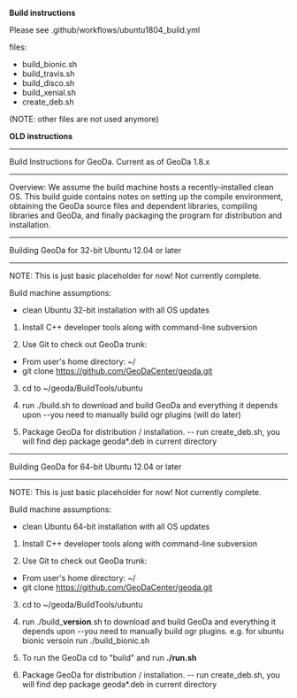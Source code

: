 **Build instructions**

Please see .github/workflows/ubuntu1804_build.yml

files:

- build_bionic.sh
- build_travis.sh
- build_disco.sh
- build_xenial.sh
- create_deb.sh

(NOTE: other files are not used anymore)


**OLD instructions**

*****************************************************************
Build Instructions for GeoDa.  Current as of GeoDa 1.8.x 
*****************************************************************

Overview: We assume the build machine hosts a recently-installed
clean OS.  This build guide contains notes on setting up the compile
environment, obtaining the GeoDa source files and dependent libraries,
compiling libraries and GeoDa, and finally packaging the program
for distribution and installation.

*******************************************************
Building GeoDa for 32-bit Ubuntu 12.04 or later 
*******************************************************

NOTE: This is just basic placeholder for now!  Not currently complete.

Build machine assumptions:
- clean Ubuntu 32-bit installation with all OS updates

1. Install C++ developer tools along with command-line subversion

2. Use Git to check out GeoDa trunk:
 - From user's home directory: ~/
 - git clone https://github.com/GeoDaCenter/geoda.git
 
3. cd to ~/geoda/BuildTools/ubuntu

4. run ./build.sh to download and build GeoDa and everything it depends upon
--you need to manually build ogr plugins (will do later)

5. Package GeoDa for distribution / installation.
-- run create_deb.sh, you will find dep package geoda*.deb in current directory 


*******************************************************
Building GeoDa for 64-bit Ubuntu 12.04 or later
*******************************************************

NOTE: This is just basic placeholder for now!  Not currently complete.

Build machine assumptions:
- clean Ubuntu 64-bit installation with all OS updates

1. Install C++ developer tools along with command-line subversion

2. Use Git to check out GeoDa trunk:
 - From user's home directory: ~/
 - git clone https://github.com/GeoDaCenter/geoda.git
 
3. cd to ~/geoda/BuildTools/ubuntu

4. run ./build_**version**.sh to download and build GeoDa and everything it depends upon
--you need to manually build ogr plugins.
e.g. for ubuntu bionic versoin run ./build_bionic.sh
5. To run the GeoDa cd to "build" and run **./run.sh**

5. Package GeoDa for distribution / installation.
-- run create_deb.sh, you will find dep package geoda*.deb in current directory 

